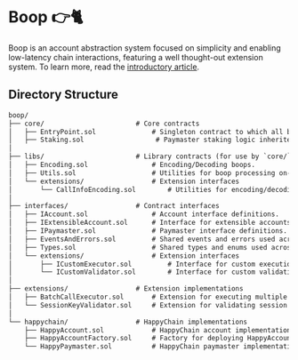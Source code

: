# Boop 👉🐈  

Boop is an account abstraction system focused on simplicity and enabling low-latency chain
interactions, featuring a well thought-out extension system. To learn more, read the [introductory
article][boop-article].

[boop-article]: https://mirror.xyz/0x20Af38e22e1722F97f5A1b5afc96c00EECd566b2/x-u881uWh93iVHCnh8ELsFNh1_UJDopvyb4NoSy-Tos

## Directory Structure

```txt
boop/
├── core/                       # Core contracts
│   ├── EntryPoint.sol              # Singleton contract to which all boops are posted.
│   ├── Staking.sol                  # Paymaster staking logic inherited by the entry point.
│
├── libs/                       # Library contracts (for use by `core/` and account/paymaster implementations)
│   ├── Encoding.sol                # Encoding/Decoding boops.
│   ├── Utils.sol                   # Utilities for boop processing on-chain.
│   └── extensions/                 # Extension interfaces
│       └── CallInfoEncoding.sol        # Utilities for encoding/decoding CallInfo structs for executors.
│
├── interfaces/                 # Contract interfaces
│   ├── IAccount.sol                # Account interface definitions.
│   ├── IExtensibleAccount.sol      # Interface for extensible accounts.
│   ├── IPaymaster.sol              # Paymaster interface definitions.
│   ├── EventsAndErrors.sol         # Shared events and errors used across the protocol
│   ├── Types.sol                   # Shared types and enums used across the protocol
│   └── extensions/                 # Extension interfaces
│       ├── ICustomExecutor.sol         # Interface for custom execution methods.
│       └── ICustomValidator.sol        # Interface for custom validation methods.
│
├── extensions/                 # Extension implementations
│   ├── BatchCallExecutor.sol       # Extension for executing multiple calls in a batch.
│   └── SessionKeyValidator.sol     # Extension for validating session keys.
│
└── happychain/                 # HappyChain implementations
    ├── HappyAccount.sol            # HappyChain account implementation.
    ├── HappyAccountFactory.sol     # Factory for deploying HappyAccount contracts.
    └── HappyPaymaster.sol          # HappyChain paymaster implementation for sponsoring boops.
```
